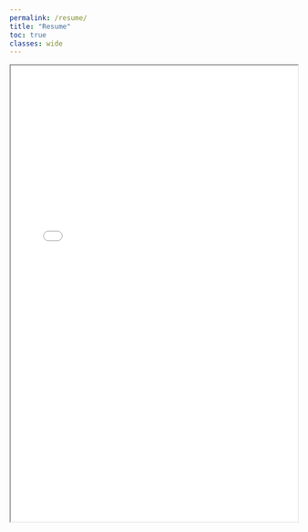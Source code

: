 ```yaml
---
permalink: /resume/
title: "Resume"
toc: true
classes: wide
---
```


<iframe width="100%" height="800" src="/assets/images/misc/GraysonSnyderResume.pdf">


 

